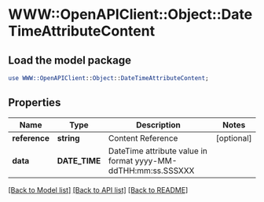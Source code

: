 # WWW::OpenAPIClient::Object::DateTimeAttributeContent

## Load the model package
```perl
use WWW::OpenAPIClient::Object::DateTimeAttributeContent;
```

## Properties
Name | Type | Description | Notes
------------ | ------------- | ------------- | -------------
**reference** | **string** | Content Reference | [optional] 
**data** | **DATE_TIME** | DateTime attribute value in format yyyy-MM-ddTHH:mm:ss.SSSXXX | 

[[Back to Model list]](../README.md#documentation-for-models) [[Back to API list]](../README.md#documentation-for-api-endpoints) [[Back to README]](../README.md)


